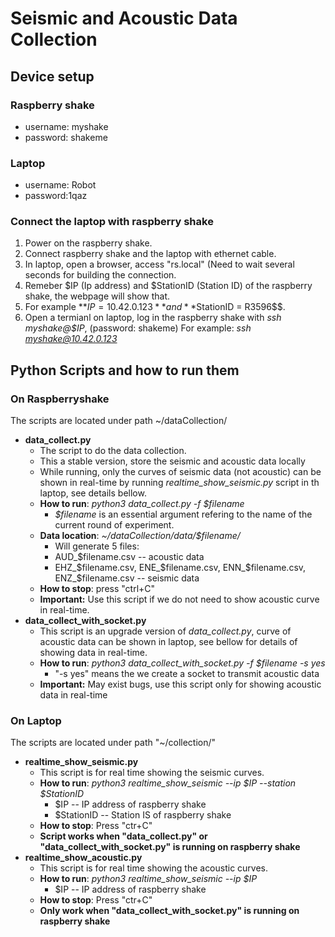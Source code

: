 # Seismic and Acoustic Data Collection
## Device setup
### Raspberry shake
- username: myshake
- password: shakeme
### Laptop
- username: Robot
- password:1qaz
### Connect the laptop with raspberry shake
1. Power on the raspberry shake.
2. Connect raspberry shake and the laptop with ethernet cable.
3. In laptop, open a browser, access "rs.local" (Need to wait several seconds for building the connection.
4. Remeber $IP (Ip address) and $StationID (Station ID) of the raspberry shake, the webpage will show that.
5. For example **$IP = 10.42.0.123** and **$StationID = R3596$$.
6. Open a termianl on laptop, log in the raspberry shake with *ssh myshake@$IP*, (password: shakeme)
   For example: *ssh myshake@10.42.0.123*

## Python Scripts and how to run them
### On Raspberryshake
The scripts are located under path ~/dataCollection/
- **data_collect.py**
  - The script to do the data collection.
  - This a stable version, store the seismic and acoustic data locally
  - While running, only the curves of seismic data (not acoustic) can be shown in real-time by running *realtime_show_seismic.py* script in th laptop, see details bellow.
  - **How to run**: *python3 data_collect.py -f $filename* 
    -  *$filename* is an essential argument refering to the name of the current round of experiment.
  - **Data location**: *~/dataCollection/data/$filename/*
    -  Will generate 5 files: 
      -  AUD_$filename.csv -- acoustic data
      -  EHZ_$filename.csv, ENE_$filename.csv, ENN_$filename.csv, ENZ_$filename.csv -- seismic data
  -  **How to stop**: press "ctrl+C"
  -  **Important:** Use this script if we do not need to show acoustic curve in real-time.
- **data_collect_with_socket.py**
  - This script is an upgrade version of *data_collect.py*, curve of acoustic data can be shown in laptop, see bellow for details of showing data in real-time.
  - **How to run**: *python3 data_collect_with_socket.py -f $filename -s yes*
    - "-s yes" means the we create a socket to transmit acoustic data
  - **Important:** May exist bugs, use this script only for showing acoustic data in real-time

### On Laptop
The scripts are located under path "~/collection/"
- **realtime_show_seismic.py**
  - This script is for real time showing the seismic curves.
  - **How to run**: *python3 realtime_show_seismic --ip $IP --station $StationID*
    - $IP -- IP address of raspberry shake
    - $StationID -- Station IS of raspberry shake
  - **How to stop**: Press "ctr+C"
  - **Script works when "data_collect.py" or "data_collect_with_socket.py" is running on raspberry shake**
- **realtime_show_acoustic.py**
  - This script is for real time showing the acoustic curves.
  - **How to run**: *python3 realtime_show_seismic --ip $IP*
    - $IP -- IP address of raspberry shake
  - **How to stop**: Press "ctr+C"
  - **Only work when "data_collect_with_socket.py" is running on raspberry shake**

